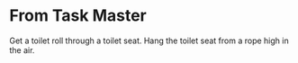 # From Task Master

Get a toilet roll through a toilet seat. Hang the toilet seat from a rope high in the air.


